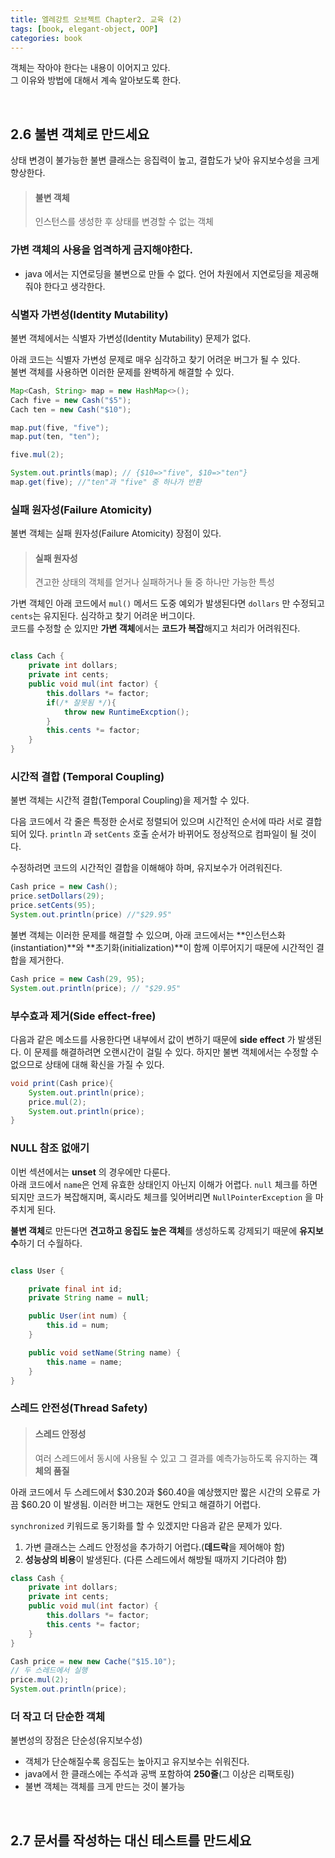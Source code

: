 ```yaml
---
title: 엘레강트 오브젝트 Chapter2. 교육 (2)
tags: [book, elegant-object, OOP]
categories: book
---
```


객체는 작아야 한다는 내용이 이어지고 있다.  
그 이유와 방법에 대해서 계속 알아보도록 한다.  

<!--more-->
<br>

## 2.6 불변 객체로 만드세요

상태 변경이 불가능한 불변 클래스는 응집력이 높고, 결합도가 낮아 유지보수성을 크게 향상한다.

> #### 불변 객체
> 인스턴스를 생성한 후 상태를 변경할 수 없는 객체

### 가변 객체의 사용을 엄격하게 금지해야한다.
- java 에서는 지연로딩을 불변으로 만들 수 없다. 언어 차원에서 지연로딩을 제공해줘야 한다고 생각한다.

### 식별자 가변성(Identity Mutability)

불변 객체에서는 식별자 가변성(Identity Mutability) 문제가 없다.  

아래 코드는 식별자 가변성 문제로 매우 심각하고 찾기 어려운 버그가 될 수 있다.  
불변 객체를 사용하면 이러한 문제를 완벽하게 해결할 수 있다.

```java
Map<Cash, String> map = new HashMap<>();
Cach five = new Cash("$5");
Cach ten = new Cash("$10");

map.put(five, "five");
map.put(ten, "ten");

five.mul(2);

System.out.printls(map); // {$10=>"five", $10=>"ten"}
map.get(five); //"ten"과 "five" 중 하나가 반환
``` 

### 실패 원자성(Failure Atomicity)

불변 객체는 실패 원자성(Failure Atomicity) 장점이 있다.

> #### 실패 원자성
> 견고한 상태의 객체를 얻거나 실패하거나 둘 중 하나만 가능한 특성

가변 객체인 아래 코드에서 `mul()` 메서드 도중 예외가 발생된다면 `dollars` 만 수정되고 `cents`는 유지된다.
심각하고 찾기 어려운 버그이다.  
코드를 수정할 순 있지만 **가변 객체**에서는 **코드가 복잡**해지고 처리가 어려워진다. 

```java

class Cach {
    private int dollars;
    private int cents;
    public void mul(int factor) {
        this.dollars *= factor;
        if(/* 잘못됨 */){
            throw new RuntimeExcption();
        }
        this.cents *= factor;
    }
}

```

### 시간적 결합 (Temporal Coupling)

불변 객체는 시간적 결합(Temporal Coupling)을 제거할 수 있다.  

다음 코드에서 각 줄은 특정한 순서로 정렬되어 있으며 시간적인 순서에 따라 서로 결합되어 있다.
`println` 과 `setCents` 호출 순서가 바뀌어도 정상적으로 컴파일이 될 것이다.  

수정하려면 코드의 시간적인 결합을 이해해야 하며, 유지보수가 어려워진다. 

```java
Cash price = new Cash();
price.setDollars(29);
price.setCents(95);
System.out.println(price) //"$29.95"
```

불변 객체는 이러한 문제를 해결할 수 있으며, 
아래 코드에서는 **인스턴스화(instantiation)**와 **초기화(initialization)**이 함께 이루어지기 때문에 시간적인 결합을 제거한다.  

```java 
Cash price = new Cash(29, 95);
System.out.println(price); // "$29.95"
```

### 부수효과 제거(Side effect-free)

다음과 같은 메소드를 사용한다면 내부에서 값이 변하기 때문에 **side effect** 가 발생된다.
이 문제를 해결하려면 오랜시간이 걸릴 수 있다.
하지만 불변 객체에서는 수정할 수 없으므로 상태에 대해 확신을 가질 수 있다.

```java 
void print(Cash price){
    System.out.println(price);
    price.mul(2);
    System.out.println(price);    
}
```

### NULL 참조 없애기

이번 섹션에서는 **unset** 의 경우에만 다룬다.  
아래 코드에서 `name`은 언제 유효한 상태인지 아닌지 이해가 어렵다.
`null` 체크를 하면 되지만 코드가 복잡해지며, 혹시라도 체크를 잊어버리면 `NullPointerException` 을 마주치게 된다.  

**불변 객체**로 만든다면 **견고하고 응집도 높은 객체**를 생성하도록 강제되기 때문에 **유지보수**하기 더 수월하다.

```java 

class User {

    private final int id;
    private String name = null;

    public User(int num) {
        this.id = num;
    }

    public void setName(String name) {
        this.name = name;
    }
}

```

### 스레드 안전성(Thread Safety)

> #### 스레드 안정성
> 여러 스레드에서 동시에 사용될 수 있고 그 결과를 예측가능하도록 유지하는 **객체의 품질**

아래 코드에서 두 스레드에서 $30.20과 $60.40을 예상했지만 짧은 시간의 오류로 가끔 $60.20 이 발생됨. 
이러한 버그는 재현도 안되고 해결하기 어렵다.  

`synchronized` 키워드로 동기화를 할 수 있겠지만 다음과 같은 문제가 있다.
1. 가변 클래스는 스레드 안정성을 추가하기 어렵다.(**데드락**을 제어해야 함)
2. **성능상의 비용**이 발생된다. (다른 스레드에서 해방될 때까지 기다려야 함)

```java
class Cash {
    private int dollars;
    private int cents;
    public void mul(int factor) {
        this.dollars *= factor;
        this.cents *= factor;
    }
}

Cash price = new new Cache("$15.10");
// 두 스레드에서 실행
price.mul(2);
System.out.println(price);
```

### 더 작고 더 단순한 객체

불변성의 장점은 단순성(유지보수성)

- 객체가 단순해질수록 응집도는 높아지고 유지보수는 쉬워진다.
- java에서 한 클래스에는 주석과 공백 포함하여 **250줄**(그 이상은 리팩토링)
- 불변 객체는 객체를 크게 만드는 것이 불가능

<br>

## 2.7 문서를 작성하는 대신 테스트를 만드세요
